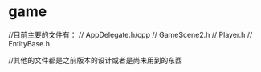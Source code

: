 # game
//目前主要的文件有：
//            AppDelegate.h/cpp
//            GameScene2.h
//            Player.h
//            EntityBase.h

//其他的文件都是之前版本的设计或者是尚未用到的东西
